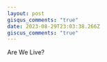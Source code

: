 ```yaml
---
layout: post
gisqus_comments: "true"
date: 2023-08-29T23:03:38.266Z
giscus_comments: "true"
---
```

Are We Live?